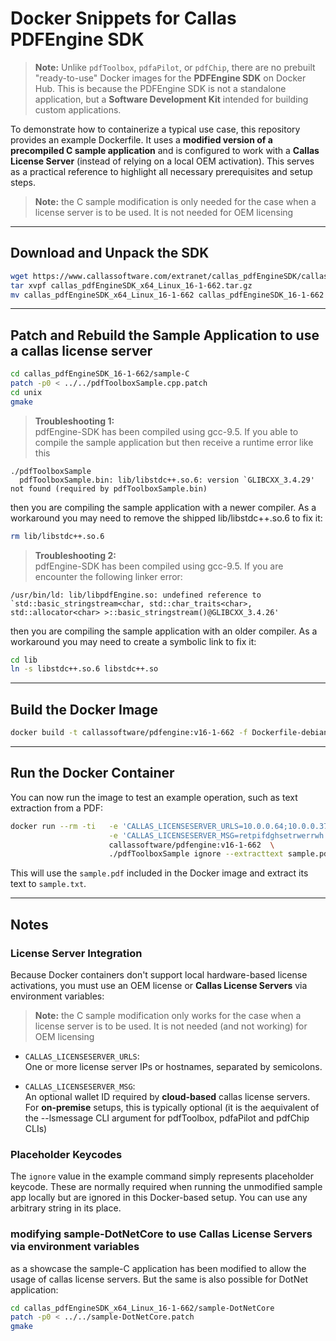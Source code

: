 
# Docker Snippets for Callas PDFEngine SDK

> **Note:** Unlike `pdfToolbox`, `pdfaPilot`, or `pdfChip`, there are no prebuilt "ready-to-use" Docker images for the **PDFEngine SDK** on Docker Hub. This is because the PDFEngine SDK is not a standalone application, but a **Software Development Kit** intended for building custom applications.

To demonstrate how to containerize a typical use case, this repository provides an example Dockerfile. It uses a **modified version of a precompiled C sample application** and is configured to work with a **Callas License Server** (instead of relying on a local OEM activation). This serves as a practical reference to highlight all necessary prerequisites and setup steps.

> **Note:** the C sample modification is only needed for the case when a license server is to be used. It is not needed for OEM licensing
---

## Download and Unpack the SDK

```bash
wget https://www.callassoftware.com/extranet/callas_pdfEngineSDK/callas_pdfEngineSDK_x64_Linux_16-1-662.tar.gz
tar xvpf callas_pdfEngineSDK_x64_Linux_16-1-662.tar.gz
mv callas_pdfEngineSDK_x64_Linux_16-1-662 callas_pdfEngineSDK_16-1-662
```

---

## Patch and Rebuild the Sample Application to use a callas license server

```bash
cd callas_pdfEngineSDK_16-1-662/sample-C
patch -p0 < ../../pdfToolboxSample.cpp.patch
cd unix
gmake
```

> **Troubleshooting 1:**  
pdfEngine-SDK has been compiled using gcc-9.5. If you able to compile the sample application but then receive a runtime error like this

```
./pdfToolboxSample
  pdfToolboxSample.bin: lib/libstdc++.so.6: version `GLIBCXX_3.4.29' not found (required by pdfToolboxSample.bin)
```

then you are compiling the sample application with a newer compiler.  As a workaround you may need to remove the shipped lib/libstdc++.so.6 to fix it:

```bash
rm lib/libstdc++.so.6
```


> **Troubleshooting 2:**  
pdfEngine-SDK has been compiled using gcc-9.5. If you are encounter the following linker error:

```
/usr/bin/ld: lib/libpdfEngine.so: undefined reference to `std::basic_stringstream<char, std::char_traits<char>, std::allocator<char> >::basic_stringstream()@GLIBCXX_3.4.26'
```

then you are compiling the sample application with an older compiler.  As a workaround you may need to create a symbolic link to fix it:

```bash
cd lib
ln -s libstdc++.so.6 libstdc++.so
```

---

## Build the Docker Image

```bash
docker build -t callassoftware/pdfengine:v16-1-662 -f Dockerfile-debian .
```

---

## Run the Docker Container

You can now run the image to test an example operation, such as text extraction from a PDF:

```bash
docker run --rm -ti   -e 'CALLAS_LICENSESERVER_URLS=10.0.0.64;10.0.0.37' \
                      -e 'CALLAS_LICENSESERVER_MSG=retpifdghsetrwerrwh'   \
                      callassoftware/pdfengine:v16-1-662  \
                      ./pdfToolboxSample ignore --extracttext sample.pdf sample.txt
```

This will use the `sample.pdf` included in the Docker image and extract its text to `sample.txt`.

---

## Notes

### License Server Integration

Because Docker containers don't support local hardware-based license activations, you must use an OEM license or **Callas License Servers** via environment variables:

> **Note:** the C sample modification only works for the case when a license server is to be used. It is not needed (and not working) for OEM licensing

- `CALLAS_LICENSESERVER_URLS`:  
  One or more license server IPs or hostnames, separated by semicolons.

- `CALLAS_LICENSESERVER_MSG`:  
  An optional wallet ID required by **cloud-based** callas license servers. For **on-premise** setups, this is typically optional (it is the aequivalent of the --lsmessage CLI argument for pdfToolbox, pdfaPilot and pdfChip CLIs)

### Placeholder Keycodes

The `ignore` value in the example command simply represents placeholder keycode. These are normally required when running the unmodified sample app locally but are ignored in this Docker-based setup. You can use any arbitrary string in its place.


### modifying sample-DotNetCore to use Callas License Servers via environment variables
as a showcase the sample-C application has been modified to allow the usage of callas license servers. But the same is also possible for DotNet application:

```bash
cd callas_pdfEngineSDK_x64_Linux_16-1-662/sample-DotNetCore
patch -p0 < ../../sample-DotNetCore.patch
gmake
```

